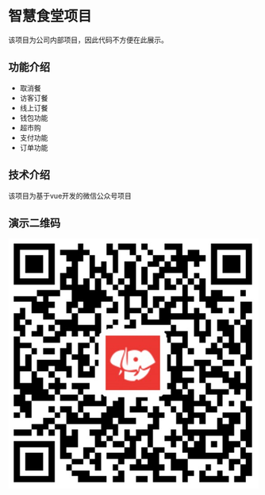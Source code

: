 # 智慧食堂项目
该项目为公司内部项目，因此代码不方便在此展示。

## 功能介绍
* 取消餐
* 访客订餐
* 线上订餐
* 钱包功能
* 超市购
* 支付功能
* 订单功能

## 技术介绍
该项目为基于vue开发的微信公众号项目

## 演示二维码
![](./demo.jpeg '智慧食堂')
